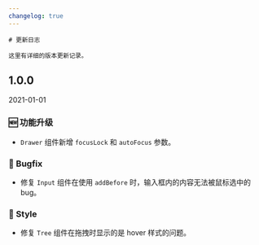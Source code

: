 ```yaml
---
changelog: true
---
```


`````
# 更新日志

这里有详细的版本更新记录。
`````

## 1.0.0

2021-01-01

### 🆕 功能升级

- `Drawer` 组件新增 `focusLock` 和 `autoFocus` 参数。

### 🐛 Bugfix

- 修复 `Input` 组件在使用 `addBefore` 时，输入框内的内容无法被鼠标选中的 bug。

### 💅 Style

- 修复 `Tree` 组件在拖拽时显示的是 hover 样式的问题。
